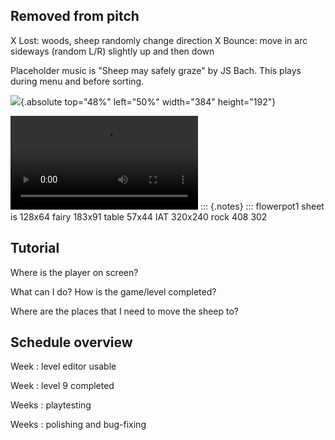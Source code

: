 ## Removed from pitch

X Lost: woods, sheep randomly change direction
X Bounce: move in arc sideways (random L/R) slightly up and then down

Placeholder music is "Sheep may safely graze" by JS Bach. This plays during menu and before sorting. 

![](img/flowerpot1.png){.absolute top="48%" left="50%" width="384" height="192"}

<video data-autoplay src="video/OneOfTheHerd_Level_3_Trim.mp4"></video>
::: {.notes}
:::
flowerpot1 sheet is 128x64  fairy 183x91 table 57x44 
IAT 320x240  rock 408 302

## Tutorial

Where is the player on screen?

What can I do? How is the game/level completed?

Where are the places that I need to move the sheep to?

## Schedule overview

Week : level editor usable

Week : level 9 completed

Weeks : playtesting

Weeks : polishing and bug-fixing
